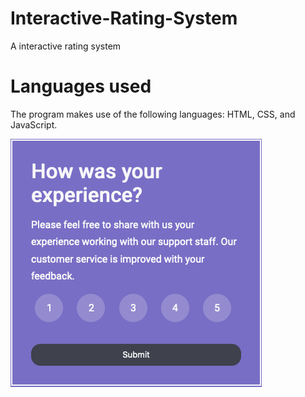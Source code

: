 # Interactive-Rating-System
A interactive rating system

# Languages used
The program makes use of the following languages: HTML, CSS, and JavaScript. 

![alt text](images/rating-screen.png "Image of rating screen and thank you message")
